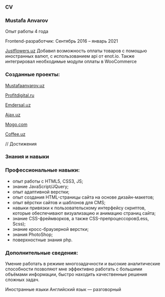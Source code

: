  ### CV
 ### Mustafa Anvarov

Опыт работы 4 года

Frontend-разработчик: Сентябрь 2016 – январь 2021 

[Justflowers.uz](https://www.justflowers.uz/)
Добавил возможность оплаты товаров с помощью иностранных валют, с использованием api от enot.io. Также интегрировал необходимые модули оплаты в WooCommerce

### Созданные проекты:

[Mustafaanvarov.uz](https://mustafaanvarov.uz)

[Profitdigital.ru](https://monachist-misleads.000webhostapp.com)

[Emdersal.uz](https://emdersal.uz/)

[Ajax.uz](https://tester1117.000webhostapp.com)

[Mogo.com](https://mogorer.000webhostapp.com)

[Coffee.uz](https://pizzauzuz.000webhostapp.com)

// Достижения
### Знания и навыки
### Профессиональные навыки:
* опыт работы с HTML5, CSS3, JS;
* знание JavaScript/JQuery;
* опыт адаптивной верстки;
* опыт создания HTML-страницы сайта на основе дизайн-макетов;
* опыт вёрстки сайтов и шаблонов для CMS;
* навыки привязки к пользовательскому интерфейсу скриптов, которые обеспечивают визуализацию и анимацию страниц сайта;
* знание CSS-фреймворков, а также CSS-препроцессоров(Less, Scss);
* знание кросс-браузерной верстки;
* знания PhotoShop;
* поверхностные знания php.

### Дополнительные сведения:
Умение работать в режиме многозадачности и высокие аналитические способности позволяют мне эффективно работать с большими объёмами информации, быстро находить качественные решения сложных задач.

Иностранные языки
Английский язык — разговорный
